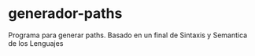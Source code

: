 # generador-paths
Programa para generar paths. Basado en un final de Sintaxis y Semantica de los Lenguajes

